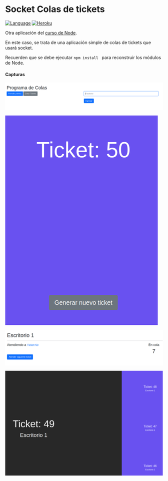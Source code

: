 # Socket Colas de tickets

[![Language](https://img.shields.io/badge/node.js%20-%2343853D.svg?&logo=node.js&logoColor=white)](https://nodejs.org/es/)
[![Heroku](https://www.herokucdn.com/deploy/button.png)](https://curso-node-socket-colas-avm.herokuapp.com/)

Otra aplicación del [curso de Node](https://www.udemy.com/course/node-de-cero-a-experto/).

En este caso, se trata de una aplicación simple de colas de tickets que usará socket.

Recuerden que se debe ejecutar ```npm install ``` para reconstruir los módulos de Node.

#### Capturas

![Ejemplo del index](./Docs/index.png "Ejemplo del index")

![Ejemplo de la pantalla de creacion de tickets](./Docs/crear.png "Ejemplo de la pantalla de creacion de tickets")

![Ejemplo de la pantalla de atención de tickets](./Docs/escritorio.png "Ejemplo de la pantalla de atención de tickets")

![Ejemplo de la pantalla pública](./Docs/publica.png "Ejemplo de la pantalla pública")